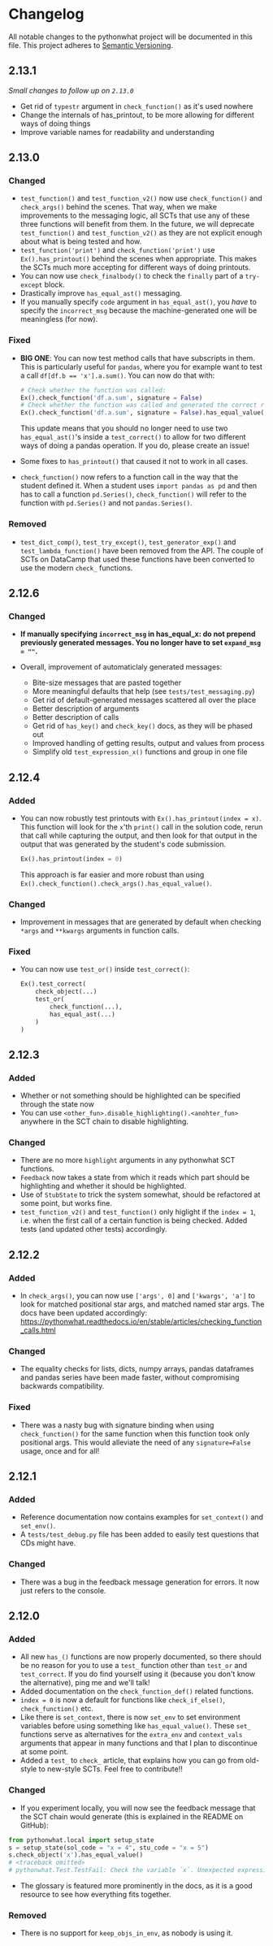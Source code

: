 # Changelog

All notable changes to the pythonwhat project will be documented in this file. This project adheres to [Semantic Versioning](http://semver.org/spec/v2.0.0.html).

## 2.13.1

_Small changes to follow up on `2.13.0`_

- Get rid of `typestr` argument in `check_function()` as it's used nowhere
- Change the internals of has_printout, to be more allowing for different ways of doing things
- Improve variable names for readability and understanding

## 2.13.0

### Changed

- `test_function()` and `test_function_v2()` now use `check_function()` and `check_args()` behind the scenes.
  That way, when we make improvements to the messaging logic, all SCTs that use any of these three functions will benefit from them.
  In the future, we will deprecate `test_function()` and `test_function_v2()` as they are not explicit enough about what is being tested and how.
- `test_function('print')` and `check_function('print')` use `Ex().has_printout()` behind the scenes when appropriate.
  This makes the SCTs much more accepting for different ways of doing printouts.
- You can now use `check_finalbody()` to check the `finally` part of a `try-except` block.
- Drastically improve `has_equal_ast()` messaging.
- If you manually specify `code` argument in `has_equal_ast()`, you _have_ to specify the `incorrect_msg` because the machine-generated one will be meaningless (for now).

### Fixed

- **BIG ONE**: You can now test method calls that have subscripts in them.
  This is particularly useful for `pandas`, where you for example want to test a call `df[df.b == 'x'].a.sum()`.
  You can now do that with:

  ```python
  # Check whether the function was called:
  Ex().check_function('df.a.sum', signature = False)
  # Check whether the function was called and generated the correct result:
  Ex().check_function('df.a.sum', signature = False).has_equal_value()
  ```

  This update means that you should no longer need to use two `has_equal_ast()`'s inside a `test_correct()` to allow for two
  different ways of doing a pandas operation. If you do, please create an issue!

- Some fixes to `has_printout()` that caused it not to work in all cases.
- `check_function()` now refers to a function call in the way that the student defined it.
  When a student uses `import pandas as pd` and then has to call a function `pd.Series()`,
  `check_function()` will refer to the function with `pd.Series()` and not `pandas.Series()`.

### Removed

- `test_dict_comp()`, `test_try_except()`, `test_generator_exp()` and `test_lambda_function()` have been removed from the API.
  The couple of SCTs on DataCamp that used these functions have been converted to use the modern `check_` functions.

## 2.12.6

### Changed

- **If manually specifying `incorrect_msg` in has_equal_x: do not prepend previously generated messages. You no longer have to set `expand_msg = ""`.**

- Overall, improvement of automaticlaly generated messages:
  + Bite-size messages that are pasted together
  + More meaningful defaults that help (see `tests/test_messaging.py`)
  + Get rid of default-generated messages scattered all over the place
  + Better description of arguments
  + Better description of calls
  + Get rid of `has_key()` and `check_key()` docs, as they will be phased out
  + Improved handling of getting results, output and values from process
  + Simplify old `test_expression_x()` functions and group in one file

## 2.12.4

### Added

- You can now robustly test printouts with `Ex().has_printout(index = x)`. This function will look for the `x`'th `print()` call in the solution code, rerun that call while capturing the output, and then look for that output in the output that was generated by the student's code submission.

  ```python
  Ex().has_printout(index = 0)
  ```

  This approach is far easier and more robust than using `Ex().check_function().check_args().has_equal_value()`.


### Changed

- Improvement in messages that are generated by default when checking `*args` and `**kwargs` arguments in function calls.

### Fixed

- You can now use `test_or()` inside `test_correct()`:

  ```python
  Ex().test_correct(
      check_object(...)
      test_or(
          check_function(...),
          has_equal_ast(...)
      )
  )
  ```


## 2.12.3

### Added

- Whether or not something should be highlighted can be specified through the state now
- You can use `<other_fun>.disable_highlighting().<anohter_fun>` anywhere in the SCT chain to disable highlighting.

### Changed

- There are no more `highlight` arguments in any pythonwhat SCT functions.
- `Feedback` now takes a state from which it reads which part should be highlighting and whether it should be highlighted.
- Use of `StubState` to trick the system somewhat, should be refactored at some point, but works fine.
- `test_function_v2()` and `test_function()` only higlight if the `index = 1`, i.e. when the first call of a certain function is being checked. Added tests (and updated other tests) accordingly.

## 2.12.2

### Added

- In `check_args()`, you can now use `['args', 0]` and `['kwargs', 'a']` to look for matched positional star args, and matched named star args.
  The docs have been updated accordingly: https://pythonwhat.readthedocs.io/en/stable/articles/checking_function_calls.html

### Changed

- The equality checks for lists, dicts, numpy arrays, pandas dataframes and pandas series have been made faster, without compromising backwards compatibility.

### Fixed

- There was a nasty bug with signature binding when using `check_function()` for the same function when this function took only positional args. This would alleviate the need of any `signature=False` usage, once and for all!

## 2.12.1

### Added

- Reference documentation now contains examples for `set_context()` and `set_env()`.
- A `tests/test_debug.py` file has been added to easily test questions that CDs might have.

### Changed

- There was a bug in the feedback message generation for errors. It now just refers to the console.


## 2.12.0

### Added

- All new `has_()` functions are now properly documented, so there should be no reason for you to use a `test_` function other than `test_or` and `test_correct`. If you do find yourself using it (because you don't know the alternative), ping me and we'll talk!
- Added documentation on the `check_function_def()` related functions.
- `index = 0` is now a default for functions like `check_if_else()`, `check_function()` etc.
- Like there is `set_context`, there is now `set_env` to set environment variables before using something like `has_equal_value()`. These `set_` functions serve as alternatives for the `extra_env` and `context_vals` arguments that appear in many functions and that I plan to discontinue at some point.
- Added a `test_` to `check_` article, that explains how you can go from old-style to new-style SCTs. Feel free to contribute!!

### Changed

- If you experiment locally, you will now see the feedback message that the SCT chain would generate (this is explained in the README on GitHub):

```Python
from pythonwhat.local import setup_state
s = setup_state(sol_code = "x = 4", stu_code = "x = 5")
s.check_object('x').has_equal_value()
# <traceback omitted>
# pythonwhat.Test.TestFail: Check the variable `x`. Unexpected expression value: expected `4`, got `5`.
```

- The glossary is featured more prominently in the docs, as it is a good resource to see how everything fits together.

### Removed

- There is no support for `keep_objs_in_env`, as nobody is using it.